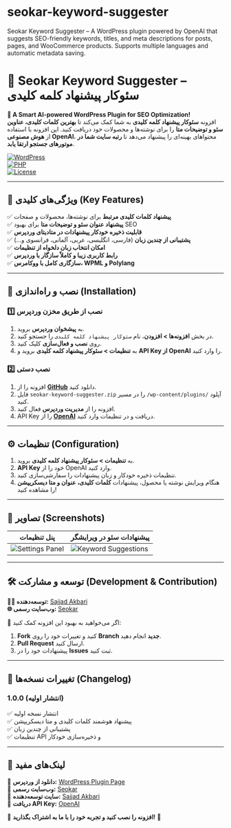 # seokar-keyword-suggester
Seokar Keyword Suggester – A WordPress plugin powered by OpenAI that suggests SEO-friendly keywords, titles, and meta descriptions for posts, pages, and WooCommerce products. Supports multiple languages and automatic metadata saving.
# 📌 Seokar Keyword Suggester – سئوکار پیشنهاد کلمه کلیدی

**🚀 A Smart AI-powered WordPress Plugin for SEO Optimization!**  
افزونه **سئوکار پیشنهاد کلمه کلیدی** به شما کمک می‌کند تا **بهترین کلمات کلیدی، عناوین سئو و توضیحات متا** را برای نوشته‌ها و محصولات خود دریافت کنید. این افزونه با استفاده از **هوش مصنوعی OpenAI**، محتواهای بهینه‌ای را پیشنهاد می‌دهد تا **رتبه سایت شما در موتورهای جستجو ارتقا یابد**.  

[![WordPress](https://img.shields.io/wordpress/plugin/dt/seokar-keyword-suggester)](https://wordpress.org/plugins/seokar-keyword-suggester/)  
[![PHP](https://img.shields.io/badge/PHP-%3E=7.4-blue)](https://www.php.net/)  
[![License](https://img.shields.io/badge/license-GPL2-green)](https://www.gnu.org/licenses/gpl-2.0.html)  

---

## 📌 ویژگی‌های کلیدی (Key Features)

✅ **پیشنهاد کلمات کلیدی مرتبط** برای نوشته‌ها، محصولات و صفحات  
✅ **پیشنهاد عنوان سئو و توضیحات متا** برای بهبود SEO  
✅ **قابلیت ذخیره خودکار پیشنهادات در متادیتای وردپرس**  
✅ **پشتیبانی از چندین زبان** (فارسی، انگلیسی، عربی، آلمانی، فرانسوی و…)  
✅ **امکان انتخاب زبان دلخواه از تنظیمات**  
✅ **رابط کاربری زیبا و کاملاً سازگار با وردپرس**  
✅ **سازگاری کامل با ووکامرس، WPML و Polylang**  

---

## 🚀 نصب و راه‌اندازی (Installation)

### 1️⃣ **نصب از طریق مخزن وردپرس**
1. به **پیشخوان وردپرس** بروید.
2. در بخش **افزونه‌ها > افزودن**، نام `سئوکار پیشنهاد کلمه کلیدی` را جستجو کنید.
3. روی **نصب و فعال‌سازی** کلیک کنید.
4. به **تنظیمات > سئوکار پیشنهاد کلمه کلیدی** بروید و **API Key از OpenAI** را وارد کنید.

### 2️⃣ **نصب دستی**
1. افزونه را از **[GitHub](https://github.com/sajjadakbari/seokar-keyword-suggester)** دانلود کنید.
2. فایل `seokar-keyword-suggester.zip` را در مسیر `/wp-content/plugins/` آپلود کنید.
3. افزونه را از **مدیریت وردپرس** فعال کنید.
4. API Key را از **[OpenAI](https://platform.openai.com/signup/)** دریافت و در تنظیمات وارد کنید.

---

## ⚙️ تنظیمات (Configuration)

1. به **تنظیمات > سئوکار پیشنهاد کلمه کلیدی** بروید.
2. **API Key** خود را از OpenAI وارد کنید.
3. تنظیمات ذخیره خودکار و زبان پیشنهادات را سفارشی‌سازی کنید.
4. هنگام ویرایش نوشته یا محصول، پیشنهادات **کلمات کلیدی، عنوان و متا دیسکریپشن** را مشاهده کنید!

---

## 📌 تصاویر (Screenshots)
| پنل تنظیمات | پیشنهادات سئو در ویرایشگر |
|-------------|-------------------------|
| ![Settings Panel](https://your-site.com/path-to-settings.png) | ![Keyword Suggestions](https://your-site.com/path-to-suggestions.png) |

---

## 🛠 توسعه و مشارکت (Development & Contribution)

**👨‍💻 توسعه‌دهنده:** [Sajjad Akbari](https://sajjadakbari.ir)  
**🌐 وب‌سایت رسمی:** [Seokar](https://seokar.click)  

📌 اگر می‌خواهید به بهبود این افزونه کمک کنید:  
1. **Fork** کنید و تغییرات خود را روی **Branch جدید** انجام دهید.  
2. **Pull Request** ارسال کنید.  
3. پیشنهادات خود را در **Issues** ثبت کنید.  

---

## 📝 تغییرات نسخه‌ها (Changelog)

### **1.0.0** (انتشار اولیه)
✅ انتشار نسخه اولیه  
✅ پیشنهاد هوشمند کلمات کلیدی و متا دیسکریپشن  
✅ پشتیبانی از چندین زبان  
✅ تنظیمات API و ذخیره‌سازی خودکار  

---

## 📎 لینک‌های مفید

🔹 **دانلود از وردپرس:** [WordPress Plugin Page](https://wordpress.org/plugins/seokar-keyword-suggester/)  
🔹 **وب‌سایت رسمی:** [Seokar](https://seokar.click)  
🔹 **سایت توسعه‌دهنده:** [Sajjad Akbari](https://sajjadakbari.ir)  
🔹 **دریافت API Key:** [OpenAI](https://platform.openai.com/signup/)  

📢 **افزونه را نصب کنید و تجربه خود را با ما به اشتراک بگذارید!** 🚀
